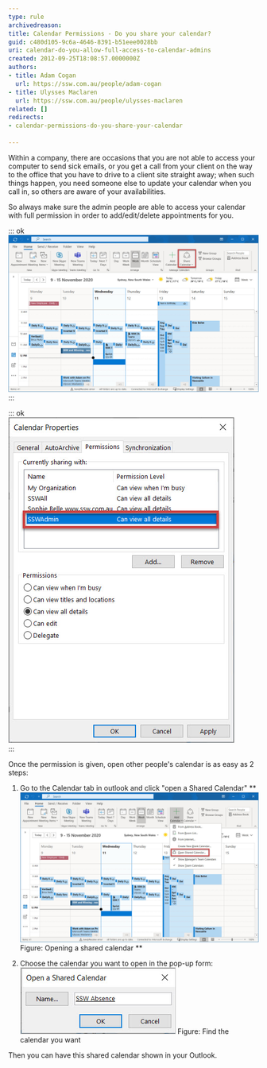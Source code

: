 ```yaml
---
type: rule
archivedreason: 
title: Calendar Permissions - Do you share your calendar?
guid: c480d105-9c6a-4646-8391-b51eee0028bb
uri: calendar-do-you-allow-full-access-to-calendar-admins
created: 2012-09-25T18:08:57.0000000Z
authors:
- title: Adam Cogan
  url: https://ssw.com.au/people/adam-cogan
- title: Ulysses Maclaren
  url: https://ssw.com.au/people/ulysses-maclaren
related: []
redirects:
- calendar-permissions-do-you-share-your-calendar

---
```


Within a company, there are occasions that you are not able to access your computer to send sick emails, or you get a call from your client on the way to the office that you have to drive to a client site straight away; when such things happen, you need someone else to update your calendar when you call in, so others are aware of your availabilities.

<!--endintro-->

So always make sure the admin people are able to access your calendar with full permission in order to add/edit/delete appointments for you.


::: ok  
![Figure: Click on "Calendar Permissions"](Share-Calendar.jpg)  
:::


::: ok  
![Figure: Give admins full access to your calendar](Permissions.jpg)  
:::

Once the permission is given, open other people's calendar is as easy as 2 steps:

1. Go to the Calendar tab in outlook and click "open a Shared Calendar"
 **![](Shared-Calendar.jpg)Figure: Opening a shared calendar
** 


2. Choose the calendar you want to open in the pop-up form:
![](SSWAbsence.jpg)
Figure: Find the calendar you want


Then you can have this shared calendar shown in your Outlook.
